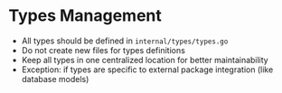 # Types Management

- All types should be defined in `internal/types/types.go`
- Do not create new files for types definitions
- Keep all types in one centralized location for better maintainability
- Exception: if types are specific to external package integration (like database models)
